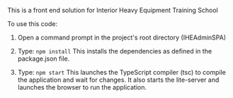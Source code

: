This is a front end solution for Interior Heavy Equipment Training School

To use this code:

1) Open a command prompt in the project's root directory (IHEAdminSPA)

2) Type: `npm install`
    This installs the dependencies as defined in the package.json file.
    
3) Type: `npm start`
    This launches the TypeScript compiler (tsc) to compile the application and wait for changes. 
    It also starts the lite-server and launches the browser to run the application.
